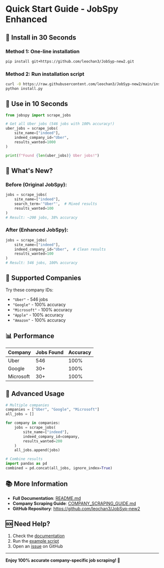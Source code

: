 # Quick Start Guide - JobSpy Enhanced

## 🚀 Install in 30 Seconds

### Method 1: One-line installation
```bash
pip install git+https://github.com/leochan3/JobSyp-new2.git
```

### Method 2: Run installation script
```bash
curl -O https://raw.githubusercontent.com/leochan3/JobSyp-new2/main/install.py
python install.py
```

## 📝 Use in 10 Seconds

```python
from jobspy import scrape_jobs

# Get all Uber jobs (546 jobs with 100% accuracy!)
uber_jobs = scrape_jobs(
    site_name=["indeed"],
    indeed_company_id="Uber",
    results_wanted=1000
)

print(f"Found {len(uber_jobs)} Uber jobs!")
```

## 🎯 What's New?

### Before (Original JobSpy):
```python
jobs = scrape_jobs(
    site_name=["indeed"],
    search_term='"Uber"',  # Mixed results
    results_wanted=100
)
# Result: ~200 jobs, 38% accuracy
```

### After (Enhanced JobSpy):
```python
jobs = scrape_jobs(
    site_name=["indeed"],
    indeed_company_id="Uber",  # Clean results
    results_wanted=100
)
# Result: 546 jobs, 100% accuracy
```

## 🏢 Supported Companies

Try these company IDs:
- `"Uber"` - 546 jobs
- `"Google"` - 100% accuracy
- `"Microsoft"` - 100% accuracy
- `"Apple"` - 100% accuracy
- `"Amazon"` - 100% accuracy

## 📊 Performance

| Company | Jobs Found | Accuracy |
|---------|------------|----------|
| Uber | 546 | 100% |
| Google | 30+ | 100% |
| Microsoft | 30+ | 100% |

## 🔧 Advanced Usage

```python
# Multiple companies
companies = ["Uber", "Google", "Microsoft"]
all_jobs = []

for company in companies:
    jobs = scrape_jobs(
        site_name=["indeed"],
        indeed_company_id=company,
        results_wanted=200
    )
    all_jobs.append(jobs)

# Combine results
import pandas as pd
combined = pd.concat(all_jobs, ignore_index=True)
```

## 📚 More Information

- **Full Documentation**: [README.md](README.md)
- **Company Scraping Guide**: [COMPANY_SCRAPING_GUIDE.md](COMPANY_SCRAPING_GUIDE.md)
- **GitHub Repository**: https://github.com/leochan3/JobSyp-new2

## 🆘 Need Help?

1. Check the [documentation](COMPANY_SCRAPING_GUIDE.md)
2. Run the [example script](example_company_scraping.py)
3. Open an [issue](https://github.com/leochan3/JobSyp-new2/issues) on GitHub

---

**Enjoy 100% accurate company-specific job scraping! 🎉** 